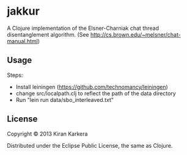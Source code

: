 # jakkur

A Clojure implementation of the Elsner-Charniak chat thread disentanglement algorithm. (See http://cs.brown.edu/~melsner/chat-manual.html)

## Usage

Steps:
* Install leiningen (https://github.com/technomancy/leiningen)
* change src/localpath.clj to reflect the path of the data directory
* Run "lein run data/sbo_interleaved.txt"

## License

Copyright © 2013 Kiran Karkera

Distributed under the Eclipse Public License, the same as Clojure.
